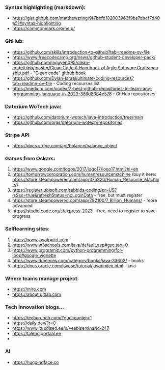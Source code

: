 ### Syntax highlighting (markdown):
- https://gist.github.com/matthewzring/9f7bbfd102003963f9be7dbcf7d40e51#syntax-highlighting
- https://commonmark.org/help/

### GitHub:
- https://github.com/skills/introduction-to-github?tab=readme-ov-file
- https://www.freecodecamp.org/news/github-student-developer-pack/
- https://github.com/jnguyen095/clean-code/blob/master/Clean.Code.A.Handbook.of.Agile.Software.Craftsmanship.pdf - "Clean code" github book
- https://github.com/Dylan-Israel/ultimate-coding-resources?tab=readme-ov-file - Coding recourses list
- https://medium.com/codex/7-best-github-repositories-to-learn-any-programming-language-in-2023-386d8364e578 - GitHub repositories 

### Datorium WoTech java:
- https://github.com/datorium-wotech/java-introduction/tree/main
- https://github.com/orgs/datorium-wotech/repositories

### Stripe API
- https://docs.stripe.com/api/balance/balance_object

### Games from Oskars:
1. https://www.google.com/logos/2017/logo17/logo17.html?hl=en
2. https://tomorrowcorporation.com/humanresourcemachine
   (buy it here: https://store.steampowered.com/app/375820/Human_Resource_Machine/)
4. https://register.ubisoft.com/rabbids-coding/en-US?isSso=true&refreshStatus=noLoginData - free, but must register
5. https://store.steampowered.com/app/792100/7_Billion_Humans/ - more advanced
6. https://studio.code.org/s/express-2023 - free, need to register to save progress

### Selflearning sites:
1. https://www.javatpoint.com
2. https://www.w3schools.com/java/default.asp#gsc.tab=0
3. https://www.programiz.com/python-programming/for-loop#google_vignette
4. https://www.dummies.com/category/books/java-33602/ - books
5. https://docs.oracle.com/javase/tutorial/java/index.html - java

### Where teams manage project:
- https://miro.com
- https://about.gitlab.com 

### Tech innovation blogs...
- https://techcrunch.com/?guccounter=1
- https://daily.dev/?r=0
- https://www.ituudised.ee/s/veebiseminarid-247
- https://talendiportaal.ee
- 

### AI
- https://huggingface.co
